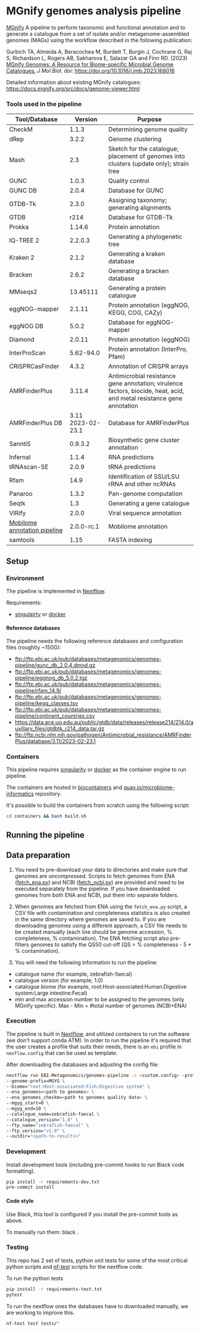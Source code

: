 # MGnify genomes analysis pipeline

[MGnify](https://www.ebi.ac.uk/metagenomics/) A pipeline to perform taxonomic and functional annotation and to generate a catalogue from a set of isolate and/or metagenome-assembled genomes (MAGs) using the workflow described in the following publication:

Gurbich TA, Almeida A, Beracochea M, Burdett T, Burgin J, Cochrane G, Raj S, Richardson L, Rogers AB, Sakharova E, Salazar GA and Finn RD. (2023) [MGnify Genomes: A Resource for Biome-specific Microbial Genome Catalogues.](https://www.sciencedirect.com/science/article/pii/S0022283623000724) <i>J Mol Biol</i>. doi: https://doi.org/10.1016/j.jmb.2023.168016

Detailed information about existing MGnify catalogues: https://docs.mgnify.org/src/docs/genome-viewer.html

### Tools used in the pipeline
| Tool/Database                    | Version          | Purpose |
|----------------------------------|------------------|----------- |
| CheckM                           | 1.1.3            | Determining genome quality       |
| dRep                             | 3.2.2            | Genome clustering       |
| Mash                             | 2.3              | Sketch for the catalogue; placement of genomes into clusters (update only); strain tree      |
| GUNC                             | 1.0.3            | Quality control       |
| GUNC DB                          | 2.0.4            | Database for GUNC       |
| GTDB-Tk                          | 2.3.0            | Assigning taxonomy; generating alignments       |
| GTDB                             | r214             | Database for GTDB-Tk       |
| Prokka                           | 1.14.6           | Protein annotation       |
| IQ-TREE 2                        | 2.2.0.3          | Generating a phylogenetic tree       |
| Kraken 2                         | 2.1.2            | Generating a kraken database       |
| Bracken                          | 2.6.2            | Generating a bracken database       |
| MMseqs2                          | 13.45111         | Generating a protein catalogue       |
| eggNOG-mapper                    | 2.1.11           | Protein annotation (eggNOG, KEGG, COG,  CAZy)       |
| eggNOG DB                        | 5.0.2            | Database for eggNOG-mapper       |
| Diamond                          | 2.0.11           | Protein annotation (eggNOG)       |
| InterProScan                     | 5.62-94.0        | Protein annotation (InterPro, Pfam)       |
| CRISPRCasFinder                  | 4.3.2            | Annotation of CRISPR arrays       |
| AMRFinderPlus                    | 3.11.4           |   Antimicrobial resistance gene annotation; virulence factors, biocide, heat, acid, and metal resistance gene annotation     |
| AMRFinderPlus DB                 | 3.11 2023-02-23.1 | Database for AMRFinderPlus      |
| SanntiS                          | 0.9.3.2          | Biosynthetic gene cluster annotation       |
| Infernal                         | 1.1.4            | RNA predictions       |
| tRNAscan-SE                      | 2.0.9            | tRNA predictions       |
| Rfam                             | 14.9             | Identification of SSU/LSU rRNA and other ncRNAs       |
| Panaroo                          | 1.3.2            | Pan-genome computation       |
| Seqtk                            | 1.3              | Generating a gene catalogue       |
| VIRify                           | 2.0.0            | Viral sequence annotation       |
| [Mobilome annotation pipeline](https://github.com/EBI-Metagenomics/mobilome-annotation-pipeline) | 2.0.0-rc.1       | Mobilome annotation       |
| samtools                         | 1.15             | FASTA indexing       |

## Setup

### Environment

The pipeline is implemented in [Nextflow](https://www.nextflow.io/).

Requirements:
- [singulairty](https://sylabs.io/docs/) or [docker](https://www.docker.com/)

#### Reference databases

The pipeline needs the following reference databases and configuration files (roughtly ~150G):

- ftp://ftp.ebi.ac.uk/pub/databases/metagenomics/genomes-pipeline/gunc_db_2.0.4.dmnd.gz
- ftp://ftp.ebi.ac.uk/pub/databases/metagenomics/genomes-pipeline/eggnog_db_5.0.2.tgz
- ftp://ftp.ebi.ac.uk/pub/databases/metagenomics/genomes-pipeline/rfam_14.9/
- ftp://ftp.ebi.ac.uk/pub/databases/metagenomics/genomes-pipeline/kegg_classes.tsv
- ftp://ftp.ebi.ac.uk/pub/databases/metagenomics/genomes-pipeline/continent_countries.csv
- https://data.ace.uq.edu.au/public/gtdb/data/releases/release214/214.0/auxillary_files/gtdbtk_r214_data.tar.gz
- ftp://ftp.ncbi.nlm.nih.gov/pathogen/Antimicrobial_resistance/AMRFinderPlus/database/3.11/2023-02-23.1

### Containers

This pipeline requires [singularity](https://sylabs.io/docs/) or [docker](https://www.docker.com/) as the container engine to run pipeline.

The containers are hosted in [biocontainers](https://biocontainers.pro/) and [quay.io/microbiome-informatics](https://quay.io/organization/microbiome-informatics) repository.

It's possible to build the containers from scratch using the following script:

```bash
cd containers && bash build.sh
```

## Running the pipeline

## Data preparation

1. You need to pre-download your data to directories and make sure that genomes are uncompressed. Scripts to fetch genomes from ENA ([fetch_ena.py](https://github.com/EBI-Metagenomics/genomes-pipeline/blob/master/bin/fetch_ena.py)) and NCBI ([fetch_ncbi.py](https://github.com/EBI-Metagenomics/genomes-pipeline/blob/master/bin/fetch_ncbi.py)) are provided and need to be executed separately from the pipeline. If you have downloaded genomes from both ENA and NCBI, put them into separate folders.

2. When genomes are fetched from ENA using the `fetch_ena.py` script, a CSV file with contamination and completeness statistics is also created in the same directory where genomes are saved to. If you are downloading genomes using a different approach, a CSV file needs to be created manually (each line should be genome accession, % completeness, % contamination). The ENA fetching script also pre-filters genomes to satisfy the QS50 cut-off (QS = % completeness - 5 * % contamination).

3. You will need the following information to run the pipeline:
 - catalogue name (for example, zebrafish-faecal)
 - catalogue version (for example, 1.0)
 - catalogue biome (for example, root:Host-associated:Human:Digestive system:Large intestine:Fecal)
 - min and max accession number to be assigned to the genomes (only MGnify specific). Max - Min = #total number of genomes (NCBI+ENA)

### Execution

The pipeline is built in [Nextflow](https://www.nextflow.io), and utilized containers to run the software (we don't support conda ATM).
In order to run the pipeline it's required that the user creates a profile that suits their needs, there is an `ebi` profile in `nexflow.config` that can be used as template.

After downloading the databases and adjusting the config file:

```bash
nextflow run EBI-Metagenomics/genomes-pipeline -c <custom.config> -profile <profile> \
--genome-prefix=MGYG \
--biome="root:Host-associated:Fish:Digestive system" \
--ena_genomes=<path to genomes> \
--ena_genomes_checkm=<path to genomes quality data> \
--mgyg_start=0 \
--mgyg_end=10 \
--catalogue_name=zebrafish-faecal \
--catalogue_version="1.0" \
--ftp_name="zebrafish-faecal" \
--ftp_version="v1.0" \
--outdir="<path-to-results>"
```

### Development

Install development tools (including pre-commit hooks to run Black code formatting).

```bash
pip install -r requirements-dev.txt
pre-commit install
```

#### Code style

Use Black, this tool is configured if you install the pre-commit tools as above.

To manually run them: black .

### Testing

This repo has 2 set of tests, python unit tests for some of the most critical python scripts and [nf-test](https://github.com/askimed/nf-test) scripts for the nextflow code.

To run the python tests

```bash
pip install -r requirements-test.txt
pytest
```

To run the nextflow ones the databases have to downloaded manually, we are working to improve this.

```bash
nf-test test tests/*
```
